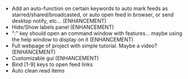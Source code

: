 * Add an auto-function on certain keywords to auto mark feeds as starred/shared/broadcasted, or auto open  feed in browser, or send desktop notify, etc... (ENHANCEMENT)
* Hide/Show labels panel (ENHANCEMENT)
* ":" key should open an command window with features... maybe using the help window to display on it (ENHANCEMENT)
* Full webpage of project with simple tutorial. Maybe a video?  (ENHANCEMENT)
* Customizable gui (ENHANCEMENT)
* Bind [1-9] keys to open feed links
* Auto clean read items

